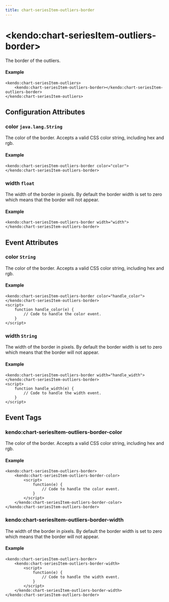 ```yaml
---
title: chart-seriesItem-outliers-border
---
```


# \<kendo:chart-seriesItem-outliers-border\>

The border of the outliers.

#### Example
    <kendo:chart-seriesItem-outliers>
        <kendo:chart-seriesItem-outliers-border></kendo:chart-seriesItem-outliers-border>
    </kendo:chart-seriesItem-outliers>

## Configuration Attributes

### color `java.lang.String`

The color of the border. Accepts a valid CSS color string, including hex and rgb.

#### Example
    <kendo:chart-seriesItem-outliers-border color="color">
    </kendo:chart-seriesItem-outliers-border>

### width `float`

The width of the border in pixels. By default the border width is set to zero which means that the border will not appear.

#### Example
    <kendo:chart-seriesItem-outliers-border width="width">
    </kendo:chart-seriesItem-outliers-border>


## Event Attributes

### color `String`

The color of the border. Accepts a valid CSS color string, including hex and rgb.


#### Example
    <kendo:chart-seriesItem-outliers-border color="handle_color">
    </kendo:chart-seriesItem-outliers-border>
    <script>
        function handle_color(e) {
            // Code to handle the color event.
        }
    </script>

### width `String`

The width of the border in pixels. By default the border width is set to zero which means that the border will not appear.


#### Example
    <kendo:chart-seriesItem-outliers-border width="handle_width">
    </kendo:chart-seriesItem-outliers-border>
    <script>
        function handle_width(e) {
            // Code to handle the width event.
        }
    </script>

## Event Tags

### kendo:chart-seriesItem-outliers-border-color

The color of the border. Accepts a valid CSS color string, including hex and rgb.


#### Example
    <kendo:chart-seriesItem-outliers-border>
        <kendo:chart-seriesItem-outliers-border-color>
            <script>
                function(e) {
                    // Code to handle the color event.
                }
            </script>
        </kendo:chart-seriesItem-outliers-border-color>
    </kendo:chart-seriesItem-outliers-border>

### kendo:chart-seriesItem-outliers-border-width

The width of the border in pixels. By default the border width is set to zero which means that the border will not appear.


#### Example
    <kendo:chart-seriesItem-outliers-border>
        <kendo:chart-seriesItem-outliers-border-width>
            <script>
                function(e) {
                    // Code to handle the width event.
                }
            </script>
        </kendo:chart-seriesItem-outliers-border-width>
    </kendo:chart-seriesItem-outliers-border>

